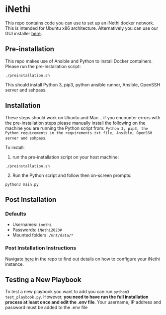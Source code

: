 # iNethi
This repo contains code you can use to set up an iNethi docker network. This is intended for Ubuntu x86 architecture.
Alternatively you can use our GUI installer [here](https://github.com/iNethi/gui-installer).

## Pre-installation
This repo makes use of Ansible and Python to install Docker containers. Please run the pre-installation script:
```
./preinstallation.sh
```
This should install Python 3, pip3, python ansible runner, Ansible, OpenSSH server and sshpass.

## Installation
These steps should work on Ubuntu and Mac... if you encounter errors with the pre-installation steps please manually 
install the following on the machine you are running the Python script from:
` Python 3, pip3, the Python requirements in the requirements.txt file, Ansible, OpenSSH server and sshpass `.

To install: 
1. run the pre-installation script on your host machine:
```
./preinstallation.sh
```
2. Run the Python script and follow then on-screen prompts:
```
python3 main.py   
```

## Post Installation
### Defaults
- Usernames: `inethi`
- Passwords: `iNethi2023#`
- Mounted folders: `/mnt/data/*`
### Post Installation Instructions
Navigate [here](./configuring-services/README.md) in the repo to find out details on how to configure your iNethi 
instance.

## Testing a New Playbook
To test a new playbook you want to add you can run `python3 test_playbook.py`. However, **you need to have run the full
installation process at least once and edit the .env file**. Your username, IP address and password must be added to the
.env file
